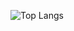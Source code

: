 ![Top Langs](https://github-readme-stats.vercel.app/api/top-langs/?username=maxr777&layout=compact&theme=github_dark&langs_count=20)
